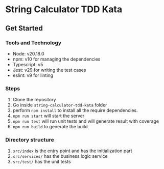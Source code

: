 # String Calculator TDD Kata

## Get Started

### Tools and Technology

- Node: v20.18.0
- npm: v10 for managing the dependencies
- Typescript: v5
- Jest: v29 for writing the test cases
- eslint: v9 for linting

### Steps

1. Clone the repository
2. Go inside `string-calculator-tdd-kata` folder
3. perform `npm install` to install all the require dependencies.
4. `npm run start` will start the server
5. `npm run test` will run unit tests and will generate result with coverage
6. `npm run build` to generate the build

### Directory structure

1. `src/index` is the entry point and has the initialization part
1. `src/services/` has the business logic service
2. `src/test/` has the unit tests